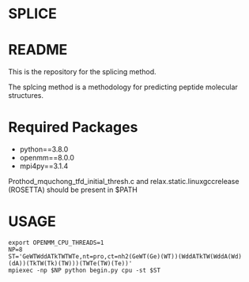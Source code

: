 # SPLICE

# README

This is the repository for the splicing method.

The splcing method is a methodology for predicting peptide molecular structures. 

# Required Packages

* python==3.8.0
* openmm==8.0.0
* mpi4py==3.1.4

Prothod_mquchong_tfd_initial_thresh.c and relax.static.linuxgccrelease (ROSETTA) should be present in $PATH

# USAGE

```shell
export OPENMM_CPU_THREADS=1
NP=8
ST='GeWTWddATkTWTWTe,nt=pro,ct=nh2(GeWT(Ge)(WT))(WddATkTW(WddA(Wd)(dA))(TkTW(Tk)(TW)))(TWTe(TW)(Te))'
mpiexec -np $NP python begin.py cpu -st $ST
```
